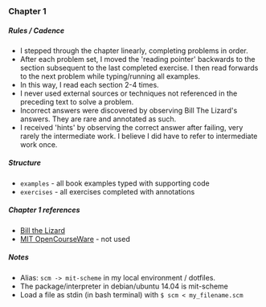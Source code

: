 
### Chapter 1

##### Rules / Cadence
- I stepped through the chapter linearly, completing problems in order.
- After each problem set, I moved the 'reading pointer' backwards to the section subsequent to the last completed exercise. I then read forwards to the next problem while typing/running all examples. 
- In this way, I read each section 2-4 times.
- I never used external sources or techniques not referenced in the preceding text to solve a problem.
- Incorrect answers were discovered by observing Bill The Lizard's answers. They are rare and annotated as such.
- I received 'hints' by observing the correct answer after failing, very rarely the intermediate work. I believe I did have to refer to intermediate work once.


##### Structure
- `examples` - all book examples typed with supporting code
- `exercises` - all exercises completed with annotations

##### Chapter 1 references
- [Bill the Lizard](http://www.billthelizard.com/2009/10/sicp-challenge.html)
- [MIT OpenCourseWare](http://ocw.mit.edu/courses/electrical-engineering-and-computer-science/6-001-structure-and-interpretation-of-computer-programs-spring-2005/) - not used


##### Notes
- Alias: `scm -> mit-scheme` in my local environment / dotfiles.
- The package/interpreter in debian/ubuntu 14.04 is mit-scheme
- Load a file as stdin (in bash terminal) with `$ scm < my_filename.scm`


